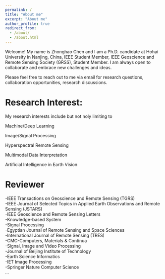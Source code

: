 ```yaml
---
permalink: /
title: "About me"
excerpt: "About me"
author_profile: true
redirect_from: 
  - /about/
  - /about.html
---
```


Welcome! My name is Zhonghao Chen and I am a Ph.D. candidate at Hohai University in Nanjing, China, IEEE Student Member, IEEE Geoscience and Remote Sensing Society (GRSS), Student Member. I am always open to collaborate and embrace new challenges and ideas. 

Please feel free to reach out to me via email for research questions, collaboration opportunities, research discussions.

Research Interest:
======
My research interests include but not noly limiting to

Machine/Deep Learning

Image/Signal Processing

Hyperspectral Remote Sensing

Multimodal Data Interpretation

Artificial Intelligence in Earth Vision




Reviewer
======
-IEEE Transactions on Geoscience and Remote Sensing (TGRS)<br>
-IEEE Journal of Selected Topics in Applied Earth Observations and Remote Sensing (JSTARS)<br>
-IEEE Geoscience and Remote Sensing Letters<br>
-Knowledge-based System<br>
-Signal Processing<br>
-Egyptian Journal of Remote Sensing and Space Sciences<br>
-International Journal of Remote Sensing (TRES)<br>
-CMC-Computers, Materials & Continua<br>
-Signal, Image and Video Processing<br>
-Journal of Beijing Institute of Technology<br>
-Earth Science Informatics<br>
-IET Image Processing<br>
-Springer Nature Computer Science<br>
...
